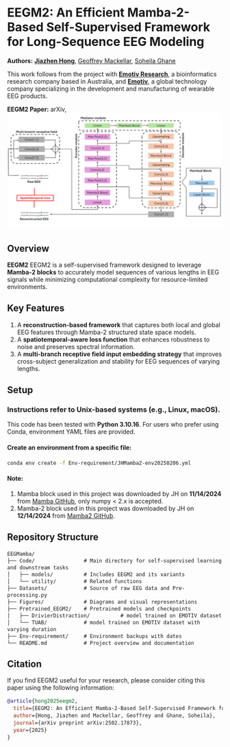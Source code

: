 # EEGM2: An Efficient Mamba-2-Based Self-Supervised Framework for Long-Sequence EEG Modeling

**Authors:** 
[**Jiazhen Hong**](www.linkedin.com/in/jiazhen-hong66),
[Geoffrey Mackellar](https://www.linkedin.com/in/geoffmackellar/?originalSubdomain=au), 
[Soheila Ghane](https://www.linkedin.com/in/soheila-ghane/?originalSubdomain=au)

This work follows from the project with [**Emotiv Research**](https://www.emotiv.com/pages/enterprise), a bioinformatics research company based in Australia, and [**Emotiv**](https://www.emotiv.com/), a global technology company specializing in the development and manufacturing of wearable EEG products.

**EEGM2 Paper:** <a href="https://arxiv.org/abs/2502.17873" style="text-decoration: none;">arXiv</a>, 
![EEGM2 Overview](./Figures/Figure1-arxiv.png)

## Overview
**EEGM2** EEGM2 is a self-supervised framework designed to leverage **Mamba-2 blocks** to accurately model sequences of various lengths in EEG signals while minimizing computational complexity for resource-limited environments.

## Key Features  
1. A **reconstruction-based framework** that captures both local and global EEG features through Mamba-2 structured state space models.  
2. A **spatiotemporal-aware loss function** that enhances robustness to noise and preserves spectral information.  
3. A **multi-branch receptive field input embedding strategy** that improves cross-subject generalization and stability for EEG sequences of varying lengths.  
 


## **Setup**  
### Instructions refer to Unix-based systems (e.g., Linux, macOS).  

This code has been tested with **Python 3.10.16**. For users who prefer using Conda, environment YAML files are provided.

#### **Create an environment from a specific file:**  
```bash
conda env create -f Env-requirement/JHMamba2-env20250206.yml
```

#### Note:
1. Mamba block used in this project was downloaded by JH on **11/14/2024** from [Mamba GitHub](https://github.com/state-spaces/mamba), only numpy < 2.x is accepted.  
2. Mamba-2 block used in this project was downloaded by JH on **12/14/2024** from [Mamba2 GitHub](https://github.com/state-spaces/mamba/blob/main/mamba_ssm/modules/mamba2.py).


## Repository Structure  
```plaintext
EEGMamba/
├── Code/                # Main directory for self-supervised learning and downstream tasks
│   ├── models/          # Includes EEGM2 and its variants
│   └── utility/         # Related functions        
├── Datasets/            # Source of raw EEG data and Pre-processing.py
├── Figures/             # Diagrams and visual representations
├── Pretrained_EEGM2/    # Pretrained models and checkpoints
│   ├── DrivierDistraction/          # model trained on EMOTIV dataset
│   └── TUAB/            # model trained on EMOTIV dataset with varying duration
├── Env-requirement/     # Environment backups with dates
└── README.md            # Project overview and documentation
```

## **Citation**  
If you find EEGM2 useful for your research, please consider citing this paper using the following information:

```bibtex
@article{hong2025eegm2,
  title={EEGM2: An Efficient Mamba-2-Based Self-Supervised Framework for Long-Sequence EEG Modeling},
  author={Hong, Jiazhen and Mackellar, Geoffrey and Ghane, Soheila},
  journal={arXiv preprint arXiv:2502.17873},
  year={2025}
}